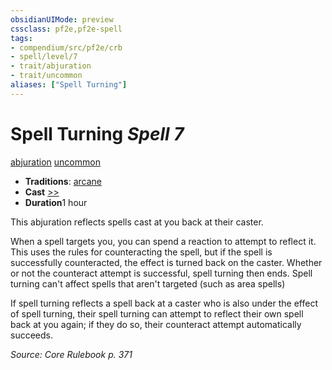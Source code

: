 ```yaml
---
obsidianUIMode: preview
cssclass: pf2e,pf2e-spell
tags:
- compendium/src/pf2e/crb
- spell/level/7
- trait/abjuration
- trait/uncommon
aliases: ["Spell Turning"]
---
```

# Spell Turning *Spell 7*   
[abjuration](/rules/traits/abjuration.md)  [uncommon](/rules/traits/uncommon.md)  

- **Traditions**: [arcane](/rules/traits/arcane.md)
- **Cast** [>>](/rules/core-rulebook/chapter-9-playing-the-game.md#Actions "Two-Action") 
- **Duration**1 hour

This abjuration reflects spells cast at you back at their caster.

When a spell targets you, you can spend a reaction to attempt to reflect it. This uses the rules for counteracting the spell, but if the spell is successfully counteracted, the effect is turned back on the caster. Whether or not the counteract attempt is successful, spell turning then ends. Spell turning can't affect spells that aren't targeted (such as area spells)

If spell turning reflects a spell back at a caster who is also under the effect of spell turning, their spell turning can attempt to reflect their own spell back at you again; if they do so, their counteract attempt automatically succeeds.

*Source: Core Rulebook p. 371*